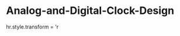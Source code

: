 # Analog-and-Digital-Clock-Design

<div id="hour"></div>
<div id="hour"></div>
<div id="hour"></div>        hr.style.transform = 'r
